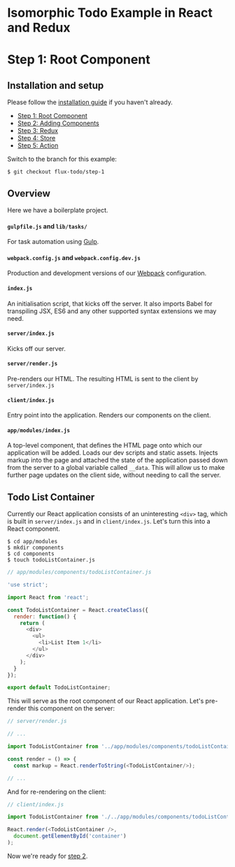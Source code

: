 # Isomorphic Todo Example in React and Redux

# Step 1: Root Component

## Installation and setup

Please follow the [installation guide](https://github.com/SiCurious/react-examples/wiki/Installation-and-setup) if you haven't already.

* [Step 1: Root Component](https://github.com/SiCurious/react-examples/tree/flux-todo/step-1)
* [Step 2: Adding Components](https://github.com/SiCurious/react-examples/tree/flux-todo/step-2)
* [Step 3: Redux](https://github.com/SiCurious/react-examples/tree/flux-todo/step-3)
* [Step 4: Store](https://github.com/SiCurious/react-examples/tree/flux-todo/step-4)
* [Step 5: Action](https://github.com/SiCurious/react-examples/tree/flux-todo/step-5)

Switch to the branch for this example:

```
$ git checkout flux-todo/step-1
```

## Overview

Here we have a boilerplate project.

#### `gulpfile.js` and `lib/tasks/`

For task automation using [Gulp](http://gulpjs.com/).

#### `webpack.config.js` and `webpack.config.dev.js`

Production and development versions of our [Webpack](http://webpack.github.io/) configuration.

#### `index.js`

An initialisation script, that kicks off the server. It also imports Babel for transpiling JSX, ES6 and any other
supported syntax extensions we may need.

#### `server/index.js`

Kicks off our server.

#### `server/render.js`

Pre-renders our HTML. The resulting HTML is sent to the client by `server/index.js`

#### `client/index.js`

Entry point into the application. Renders our components on the client.

#### `app/modules/index.js`

A top-level component, that defines the HTML page onto which our application will be added. Loads our dev scripts and
static assets. Injects markup into the page and attached the state of the application passed down from the server to a
global variable called `__data`. This will allow us to make further page updates on the client side, without needing to
call the server.

## Todo List Container

Currently our React application consists of an uninteresting `<div>` tag, which is built in `server/index.js` and 
in `client/index.js`. Let's turn this into a React component.

```
$ cd app/modules
$ mkdir components
$ cd components
$ touch todoListContainer.js
```

```javascript
// app/modules/components/todoListContainer.js

'use strict';

import React from 'react';

const TodoListContainer = React.createClass({
  render: function() {
    return (
      <div>
        <ul>
          <li>List Item 1</li>
        </ul>
      </div>
    );
  }
});

export default TodoListContainer;
```

This will serve as the root component of our React application. Let's pre-render this component on the server:

```javascript
// server/render.js

// ...

import TodoListContainer from '../app/modules/components/todoListContainer';

const render = () => {
  const markup = React.renderToString(<TodoListContainer/>);

// ...
```

And for re-rendering on the client:

```javascript
// client/index.js

import TodoListContainer from './../app/modules/components/todoListContainer.js';

React.render(<TodoListContainer />,
  document.getElementById('container')
);
```

Now we're ready for [step 2](https://github.com/SiCurious/react-examples/tree/flux-todo/step-2).